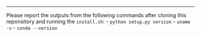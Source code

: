 

---
Please report the outputs from the following commands after cloning this reponsitory and running the `install.sh`:
    - `python setup.py version`
    - `uname -v`
    - `conda --version`
